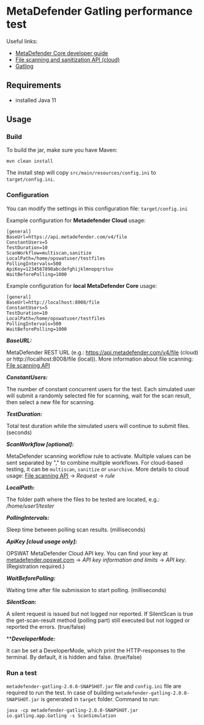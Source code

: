 # MetaDefender Gatling performance test

Useful links:

* [MetaDefender Core developer guide](https://onlinehelp.opswat.com/corev4/9._%28NEW%29_MetaDefender_Core_Developer_Guide.html)
* [File scanning and sanitization API (cloud)](https://onlinehelp.opswat.com/mdcloud/2.1_Scanning_a_file_by_file_upload.html)
* [Gatling](https://gatling.io/)

## Requirements

- installed Java 11

## Usage
### Build

To build the jar, make sure you have Maven:

	mvn clean install

The install step will copy `src/main/resources/config.ini` to `target/config.ini`.

### Configuration

You can modify the settings in this configuration file: `target/config.ini`


Example configuration for **Metadefender Cloud** usage:
```
[general]
BaseUrl=https://api.metadefender.com/v4/file
ConstantUsers=5
TestDuration=10
ScanWorkflow=multiscan,sanitize
LocalPath=/home/opswatuser/testfiles
PollingIntervals=500
ApiKey=1234567890abcdefghijklmnopqrstuv
WaitBeforePolling=1000
```


Example configuration for **local MetaDefender Core** usage:
```
[general]
BaseUrl=http://localhost:8008/file
ConstantUsers=5
TestDuration=10
LocalPath=/home/opswatuser/testfiles
PollingIntervals=500
WaitBeforePolling=1000
```

***BaseURL:***

MetaDefender REST URL (e.g.: https://api.metadefender.com/v4/file (cloud) or http://localhost:8008/file (local)). More information about file scanning: [File scanning API](https://onlinehelp.opswat.com/mdcloud/2.1_Scanning_a_file_by_file_upload.html)

***ConstantUsers:***

The number of constant concurrent users for the test. Each simulated user will submit a randomly 
selected file for scanning, wait for the scan result, then select a new file for scanning.

***TestDuration:***

Total test duration while the simulated users will continue to submit files. (seconds)

***ScanWorkflow [optional]:***

MetaDefender scanning workflow rule to activate. Multiple values can be sent separated by "," to combine multiple workflows. For cloud-based testing, it can be `multiscan`, `sanitize` or `unarchive`. More details to cloud usage: [File scanning API](https://onlinehelp.opswat.com/mdcloud/2.1_Scanning_a_file_by_file_upload.html) -> *Request* -> *rule*

***LocalPath:***

The folder path where the files to be tested are located, e.g.: */home/user1/tester*

***PollingIntervals:***

Sleep time between polling scan results. (milliseconds)

***ApiKey [cloud usage only]:***

OPSWAT MetaDefender Cloud API key. You can find your key at [metadefender.opswat.com](https://metadefender.opswat.com/account) -> *API key information and limits* -> *API key*. (Registration required.)

***WaitBeforePolling:***

Waiting time after file submission to start polling. (milliseconds)

***SilentScan:***

A silent request is issued but not logged nor reported. If SilentScan is true the get-scan-result method (polling part) still executed but not logged or reported the errors. (true/false)


*****DeveloperMode:***

It can be set a DeveloperMode, which print the HTTP-responses to the terminal. By default, it is hidden and false. (true/false)


### Run a test

`metadefender-gatling-2.0.0-SNAPSHOT.jar` file and `config.ini` file are required to run the test. In case of building `metadefender-gatling-2.0.0-SNAPSHOT.jar` is generated in `target` folder. Command to run:

	java -cp metadefender-gatling-2.0.0-SNAPSHOT.jar io.gatling.app.Gatling -s ScanSimulation

